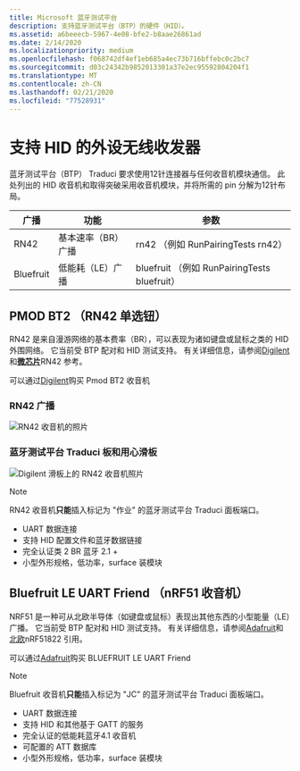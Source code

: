 ```yaml
---
title: Microsoft 蓝牙测试平台
description: 支持蓝牙测试平台（BTP）的硬件（HID）。
ms.assetid: a6beeecb-5967-4e08-bfe2-b8aae26861ad
ms.date: 2/14/2020
ms.localizationpriority: medium
ms.openlocfilehash: f068742df4ef1eb685a4ec73b716bffebc0c2bc7
ms.sourcegitcommit: d03c24342b9852013301a37e2ec95592804204f1
ms.translationtype: MT
ms.contentlocale: zh-CN
ms.lasthandoff: 02/21/2020
ms.locfileid: "77528931"
---
```

# <a name="hid-capable-peripheral-radios"></a>支持 HID 的外设无线收发器 #

蓝牙测试平台（BTP） Traduci 要求使用12针连接器与任何收音机模块通信。 此处列出的 HID 收音机和取得突破采用收音机模块，并将所需的 pin 分解为12针布局。

| 广播 | 功能 | 参数 |
| --- | --- | --- |
| RN42 | 基本速率（BR）广播 | rn42 （例如 RunPairingTests rn42） |
| Bluefruit | 低能耗（LE）广播 | bluefruit （例如 RunPairingTests bluefruit） |

## <a name="pmod-bt2-rn42-radio"></a>PMOD BT2 （RN42 单选钮） ##

RN42 是来自漫游网络的基本费率（BR），可以表现为诸如键盘或鼠标之类的 HID 外围网络。 它当前受 BTP 配对和 HID 测试支持。 有关详细信息，请参阅[Digilent](https://store.digilentinc.com/pmod-bt2-bluetooth-interface/)和[**微芯片**](https://www.microchip.com/wwwproducts/en/RN42)RN42 参考。

可以通过[Digilent](https://store.digilentinc.com/pmod-bt2-bluetooth-interface/)购买 Pmod BT2 收音机

### <a name="rn42-radio"></a>RN42 广播 ###

![RN42 收音机的照片](images/RN42.png)

### <a name="bluetooth-test-platform-traduci-board-and-diligent-sled"></a>蓝牙测试平台 Traduci 板和用心滑板 ###

![Digilent 滑板上的 RN42 收音机照片](images/Traduci_and_DigilentRN42.jpg)

> [!NOTE]
> RN42 收音机**只能**插入标记为 "作业" 的蓝牙测试平台 Traduci 面板端口。

- UART 数据连接
- 支持 HID 配置文件和蓝牙数据链接
- 完全认证类 2 BR 蓝牙 2.1 +
- 小型外形规格，低功率，surface 装模块

## <a name="bluefruit-le-uart-friend-nrf51-radio"></a>Bluefruit LE UART Friend （nRF51 收音机） ##

NRF51 是一种可从北欧半导体（如键盘或鼠标）表现出其他东西的小型能量（LE）广播。 它当前受 BTP 配对和 HID 测试支持。 有关详细信息，请参阅[Adafruit](https://www.adafruit.com/product/2479)和[北欧](https://www.nordicsemi.com/Products/Low-power-short-range-wireless/nRF51822)nRF51822 引用。

可以通过[Adafruit](https://www.adafruit.com/product/2479)购买 BLUEFRUIT LE UART Friend

> [!NOTE]
> Bluefruit 收音机**只能**插入标记为 "JC" 的蓝牙测试平台 Traduci 面板端口。

- UART 数据连接
- 支持 HID 和其他基于 GATT 的服务
- 完全认证的低能耗蓝牙4.1 收音机
- 可配置的 ATT 数据库
- 小型外形规格，低功率，surface 装模块
